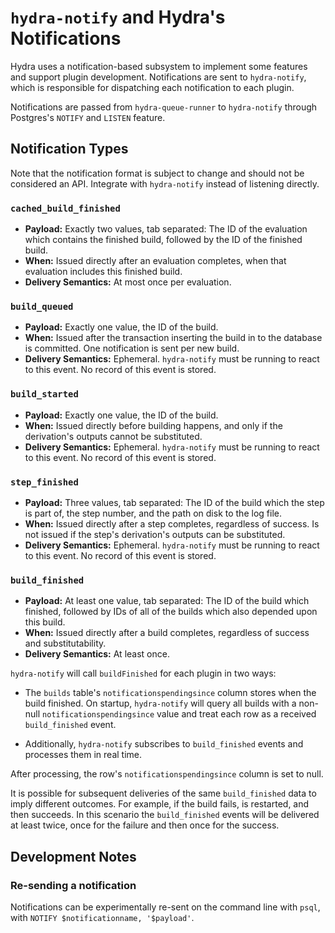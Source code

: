 # `hydra-notify` and Hydra's Notifications

Hydra uses a notification-based subsystem to implement some features and support plugin development. Notifications are sent to `hydra-notify`, which is responsible for dispatching each notification to each plugin.

Notifications are passed from `hydra-queue-runner` to `hydra-notify` through Postgres's `NOTIFY` and `LISTEN` feature.

## Notification Types

Note that the notification format is subject to change and should not be considered an API. Integrate with `hydra-notify` instead of listening directly.

### `cached_build_finished`

* **Payload:** Exactly two values, tab separated: The ID of the evaluation which contains the finished build, followed by the ID of the finished build.
* **When:** Issued directly after an evaluation completes, when that evaluation includes this finished build.
* **Delivery Semantics:** At most once per evaluation.

### `build_queued`

* **Payload:** Exactly one value, the ID of the build.
* **When:** Issued after the transaction inserting the build in to the database is committed. One notification is sent per new build.
* **Delivery Semantics:** Ephemeral. `hydra-notify` must be running to react to this event. No record of this event is stored.

### `build_started`

* **Payload:** Exactly one value, the ID of the build.
* **When:** Issued directly before building happens, and only if the derivation's outputs cannot be substituted.
* **Delivery Semantics:** Ephemeral. `hydra-notify` must be running to react to this event. No record of this event is stored.

### `step_finished`

* **Payload:** Three values, tab separated: The ID of the build which the step is part of, the step number, and the path on disk to the log file.
* **When:** Issued directly after a step completes, regardless of success. Is not issued if the step's derivation's outputs can be substituted.
* **Delivery Semantics:** Ephemeral. `hydra-notify` must be running to react to this event. No record of this event is stored.

### `build_finished`

* **Payload:** At least one value, tab separated: The ID of the build which finished, followed by IDs of all of the builds which also depended upon this build.
* **When:** Issued directly after a build completes, regardless of success and substitutability.
* **Delivery Semantics:** At least once.

`hydra-notify` will call `buildFinished` for each plugin in two ways:

* The `builds` table's `notificationspendingsince` column stores when the build finished. On startup, `hydra-notify` will query all builds with a non-null `notificationspendingsince` value and treat each row as a received `build_finished` event.

* Additionally, `hydra-notify` subscribes to `build_finished` events and processes them in real time.

After processing, the row's `notificationspendingsince` column is set to null.

It is possible for subsequent deliveries of the same `build_finished` data to imply different outcomes. For example, if the build fails, is restarted, and then succeeds. In this scenario the `build_finished` events will be delivered at least twice, once for the failure and then once for the success.

## Development Notes

### Re-sending a notification

Notifications can be experimentally re-sent on the command line with `psql`, with `NOTIFY $notificationname, '$payload'`.

